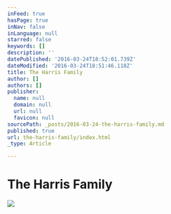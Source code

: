 ```yaml
---
inFeed: true
hasPage: true
inNav: false
inLanguage: null
starred: false
keywords: []
description: ''
datePublished: '2016-03-24T18:52:01.739Z'
dateModified: '2016-03-24T18:51:46.118Z'
title: The Harris Family
author: []
authors: []
publisher:
  name: null
  domain: null
  url: null
  favicon: null
sourcePath: _posts/2016-03-24-the-harris-family.md
published: true
url: the-harris-family/index.html
_type: Article

---
```

# The Harris Family
![](https://the-grid-user-content.s3-us-west-2.amazonaws.com/fa5c9b55-cdab-4725-967a-ed53272c9e65.jpg)